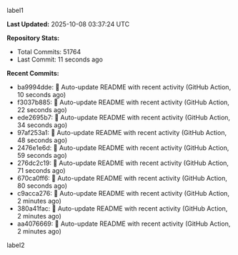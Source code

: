 
label1 
<!-- ACTIVITY_START -->
**Last Updated:** 2025-10-08 03:37:24 UTC

**Repository Stats:**
- Total Commits: 51764
- Last Commit: 11 seconds ago

**Recent Commits:**
- ba9994dde: 🤖 Auto-update README with recent activity (GitHub Action, 10 seconds ago)
- f3037b885: 🤖 Auto-update README with recent activity (GitHub Action, 22 seconds ago)
- ede2695b7: 🤖 Auto-update README with recent activity (GitHub Action, 34 seconds ago)
- 97af253a1: 🤖 Auto-update README with recent activity (GitHub Action, 48 seconds ago)
- 2476e1e6d: 🤖 Auto-update README with recent activity (GitHub Action, 59 seconds ago)
- 276dc2c19: 🤖 Auto-update README with recent activity (GitHub Action, 71 seconds ago)
- 670ca0ff6: 🤖 Auto-update README with recent activity (GitHub Action, 80 seconds ago)
- c9acca276: 🤖 Auto-update README with recent activity (GitHub Action, 2 minutes ago)
- 380a41fac: 🤖 Auto-update README with recent activity (GitHub Action, 2 minutes ago)
- aa4076669: 🤖 Auto-update README with recent activity (GitHub Action, 2 minutes ago)
<!-- ACTIVITY_END -->

label2
